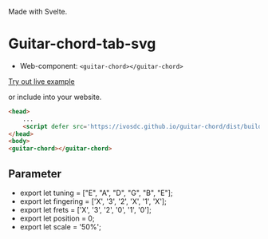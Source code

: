 Made with Svelte.

# Guitar-chord-tab-svg
- Web-component: `<guitar-chord></guitar-chord>`

[Try out live example](https://ivosdc.github.io/guitar-chord/dist "Guitar tuner Example")

or include into your website.
```html
<head>
    ...
    <script defer src='https://ivosdc.github.io/guitar-chord/dist/build/guitar-chord.js'></script>
</head>
<body>
<guitar-chord></guitar-chord>
```

## Parameter
-    export let tuning = ["E", "A", "D", "G", "B", "E"];
-    export let fingering = ['X', '3', '2', 'X', '1', 'X'];
-    export let frets = ['X', '3', '2', '0', '1', '0'];
-    export let position = 0;
-    export let scale = '50%';

